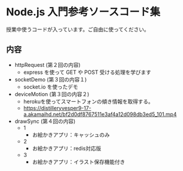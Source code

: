 # Node.js 入門参考ソースコード集

授業中使うコードが入っています。ご自由に使ってください。

## 内容

- httpRequest (第２回の内容)
  - express を使って GET や POST 受ける処理を学びます
- socketDemo (第３回の内容１)
  - socket.io を使ったデモ
- deviceMotion (第３回の内容２)
  - herokuを使ってスマートフォンの傾き情報を取得する。
  - <https://distilleryvesper9-17-a.akamaihd.net/bf2d0df8767511e3af4a12d098db3ed5_101.mp4>
- drawSync (第４回の内容)
  - 1
    - お絵かきアプリ：キャッシュのみ
  - 2
    - お絵かきアプリ：redis対応版
  - 3
    - お絵かきアプリ：イラスト保存機能付き
